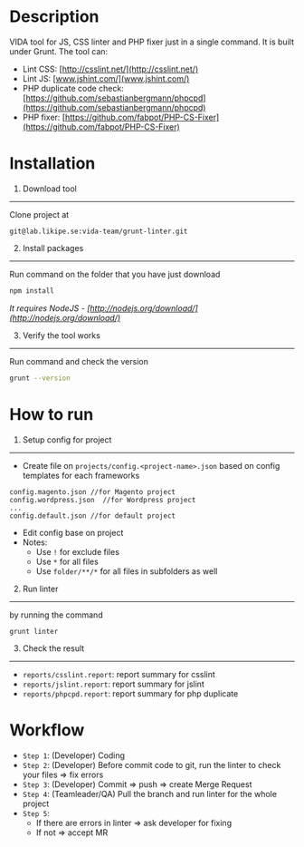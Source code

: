 Description
===========
VIDA tool for JS, CSS linter and PHP fixer just in a single command. It is built under Grunt.
The tool can:

- Lint CSS: [http://csslint.net/](http://csslint.net/)
- Lint JS: [www.jshint.com/](www.jshint.com/)
- PHP duplicate code check: [https://github.com/sebastianbergmann/phpcpd](https://github.com/sebastianbergmann/phpcpd)
- PHP fixer: [https://github.com/fabpot/PHP-CS-Fixer](https://github.com/fabpot/PHP-CS-Fixer)

Installation
============
1. Download tool
----------------

Clone project at 
```
git@lab.likipe.se:vida-team/grunt-linter.git
``` 

2. Install packages
-------------------

Run command on the folder that you have just download
``` bash
npm install
``` 


*It requires NodeJS - [http://nodejs.org/download/](http://nodejs.org/download/)*

3. Verify the tool works
------------------------

Run command and check the version
``` bash
grunt --version
```


How to run
==========

1. Setup config for project
----------------------------

- Create file on ``projects/config.<project-name>.json`` based on config templates for each frameworks
```
config.magento.json //for Magento project
config.wordpress.json  //for Wordpress project
...
config.default.json //for default project
```
- Edit config base on project
- Notes:
    - Use ``!`` for exclude files
    - Use ``*`` for all files
    - Use ``folder/**/*`` for all files in subfolders as well

2. Run linter
------------------

by running the command
``` 
grunt linter 
```

3. Check the result
------------------

- ``reports/csslint.report``: report summary for csslint
- ``reports/jslint.report``: report summary for jslint
- ``reports/phpcpd.report``: report summary for php duplicate 


Workflow
========
- `Step 1`: (Developer) Coding
- `Step 2`: (Developer) Before commit code to git, run the linter to check your files => fix errors
- `Step 3`: (Developer) Commit => push => create Merge Request
- `Step 4`: (Teamleader/QA) Pull the branch and run linter for the whole project
- `Step 5`:
    - If there are errors in linter => ask developer for fixing
    - If not => accept MR